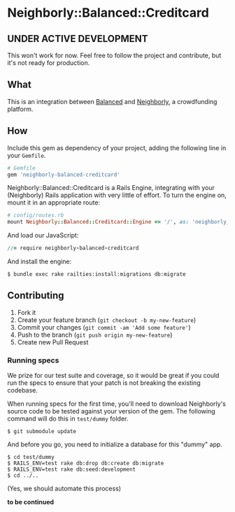 # Neighborly::Balanced::Creditcard


## UNDER ACTIVE DEVELOPMENT

This won't work for now. Feel free to follow the project and contribute, but it's not ready for production.

## What

This is an integration between [Balanced](https://www.balancedpayments.com/) and [Neighborly](https://github.com/luminopolis/neighborly), a crowdfunding platform.

## How

Include this gem as dependency of your project, adding the following line in your `Gemfile`.

```ruby
# Gemfile
gem 'neighborly-balanced-creditcard'
```

Neighborly::Balanced::Creditcard is a Rails Engine, integrating with your (Neighborly) Rails application with very little of effort. To turn the engine on, mount it in an appropriate route:

```ruby
# config/routes.rb
mount Neighborly::Balanced::Creditcard::Engine => '/', as: 'neighborly_balanced_creditcard'
```

And load our JavaScript:

```coffeescript
//= require neighborly-balanced-creditcard
```

And install the engine:

```console
$ bundle exec rake railties:install:migrations db:migrate
```

## Contributing

1. Fork it
2. Create your feature branch (`git checkout -b my-new-feature`)
3. Commit your changes (`git commit -am 'Add some feature'`)
4. Push to the branch (`git push origin my-new-feature`)
5. Create new Pull Request

### Running specs

We prize for our test suite and coverage, so it would be great if you could run the specs to ensure that your patch is not breaking the existing codebase.

When running specs for the first time, you'll need to download Neighborly's source code to be tested against your version of the gem. The following command will do this in `test/dummy` folder.

```console
$ git submodule update
```

And before you go, you need to initialize a database for this "dummy" app.

```console
$ cd test/dummy
$ RAILS_ENV=test rake db:drop db:create db:migrate
$ RAILS_ENV=test rake db:seed:development
$ cd ../..
```

(Yes, we should automate this process)

**to be continued**
